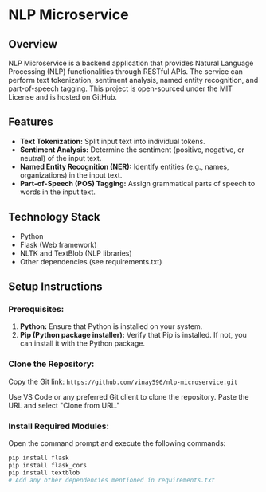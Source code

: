 # NLP Microservice

## Overview

NLP Microservice is a backend application that provides Natural Language Processing (NLP) functionalities through RESTful APIs. The service can perform text tokenization, sentiment analysis, named entity recognition, and part-of-speech tagging. This project is open-sourced under the MIT License and is hosted on GitHub.

## Features

- **Text Tokenization:** Split input text into individual tokens.
- **Sentiment Analysis:** Determine the sentiment (positive, negative, or neutral) of the input text.
- **Named Entity Recognition (NER):** Identify entities (e.g., names, organizations) in the input text.
- **Part-of-Speech (POS) Tagging:** Assign grammatical parts of speech to words in the input text.

## Technology Stack

- Python
- Flask (Web framework)
- NLTK and TextBlob (NLP libraries)
- Other dependencies (see requirements.txt)

## Setup Instructions

### Prerequisites:

1. **Python:** Ensure that Python is installed on your system.
2. **Pip (Python package installer):** Verify that Pip is installed. If not, you can install it with the Python package.

### Clone the Repository:

Copy the Git link: `https://github.com/vinay596/nlp-microservice.git`

Use VS Code or any preferred Git client to clone the repository. Paste the URL and select "Clone from URL."

### Install Required Modules:

Open the command prompt and execute the following commands:

```bash
pip install flask
pip install flask_cors
pip install textblob
# Add any other dependencies mentioned in requirements.txt
